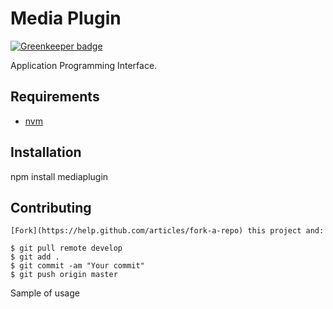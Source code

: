 # Media Plugin

[![Greenkeeper badge](https://badges.greenkeeper.io/gabrielmancini/mediaplugin.svg)](https://greenkeeper.io/)

Application Programming Interface.

## Requirements

* [nvm](https://github.com/creationix/nvm)

## Installation


npm install mediaplugin

## Contributing

    [Fork](https://help.github.com/articles/fork-a-repo) this project and:

    $ git pull remote develop
    $ git add .
    $ git commit -am "Your commit"
    $ git push origin master


Sample of usage



